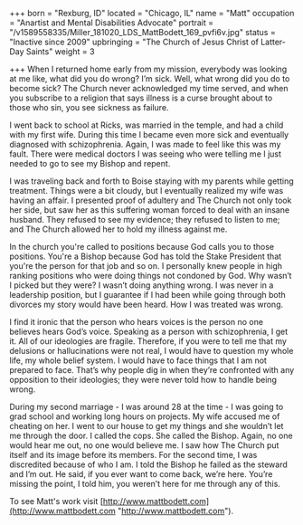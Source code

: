 +++
born = "Rexburg, ID"
located = "Chicago, IL"
name = "Matt"
occupation = "Anartist and Mental Disabilities Advocate"
portrait = "/v1589558335/Miller_181020_LDS_MattBodett_169_pvfi6v.jpg"
status = "Inactive since 2009"
upbringing = "The Church of Jesus Christ of Latter-Day Saints"
weight = 3

+++
When I returned home early from my mission, everybody was looking at me like, what did you do wrong? I’m sick. Well, what wrong did you do to become sick? The Church never acknowledged my time served, and when you subscribe to a religion that says illness is a curse brought about to those who sin, you see sickness as failure.

I went back to school at Ricks, was married in the temple, and had a child with my first wife. During this time I became even more sick and eventually diagnosed with schizophrenia. Again, I was made to feel like this was my fault. There were medical doctors I was seeing who were telling me I just needed to go to see my Bishop and repent.

I was traveling back and forth to Boise staying with my parents while getting treatment. Things were a bit cloudy, but I eventually realized my wife was having an affair. I presented proof of adultery and The Church not only took her side, but saw her as this suffering woman forced to deal with an insane husband. They refused to see my evidence; they refused to listen to me; and The Church allowed her to hold my illness against me.

In the church you're called to positions because God calls you to those positions. You're a Bishop because God has told the Stake President that you're the person for that job and so on. I personally knew people in high ranking positions who were doing things not condoned by God. Why wasn’t I picked but they were? I wasn’t doing anything wrong. I was never in a leadership position, but I guarantee if I had been while going through both divorces my story would have been heard. How I was treated was wrong.

I find it ironic that the person who hears voices is the person no one believes hears God’s voice. Speaking as a person with schizophrenia, I get it. All of our ideologies are fragile. Therefore, if you were to tell me that my delusions or hallucinations were not real, I would have to question my whole life, my whole belief system. I would have to face things that I am not prepared to face. That’s why people dig in when they’re confronted with any opposition to their ideologies; they were never told how to handle being wrong.

During my second marriage - I was around 28 at the time - I was going to grad school and working long hours on projects. My wife accused me of cheating on her. I went to our house to get my things and she wouldn’t let me through the door. I called the cops. She called the Bishop. Again, no one would hear me out, no one would believe me. I saw how The Church put itself and its image before its members. For the second time, I was discredited because of who I am. I told the Bishop he failed as the steward and I’m out. He said, if you ever want to come back, we’re here. You’re missing the point, I told him, you weren’t here for me through any of this.

To see Matt's work visit [http://www.mattbodett.com](http://www.mattbodett.com "http://www.mattbodett.com").